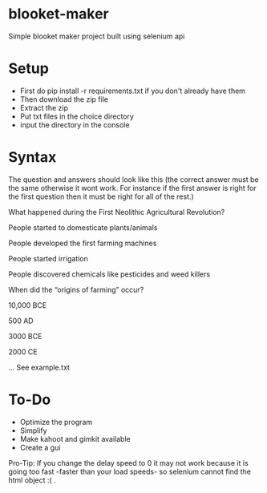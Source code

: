 # blooket-maker
Simple blooket maker project built using selenium api

# Setup

* First do pip install -r requirements.txt if you don't already have them
* Then download the zip file
* Extract the zip
* Put txt files in the choice directory
* input the directory in the console
# Syntax
The question and answers should look like this (the correct answer must be the same otherwise it wont work. For instance if the first answer is right for the first question then it must be right for all of the rest.)

 What happened during the First Neolithic Agricultural Revolution?
 
 People started to domesticate plants/animals
 
 People developed the first farming machines
 
 People started irrigation
 
 People discovered chemicals like pesticides and weed killers

 When did the “origins of farming” occur?
 
 10,000 BCE
 
 500 AD
 
 3000 BCE
 
 2000 CE

...
See example.txt
# To-Do

* Optimize the program
* Simplify
* Make kahoot and gimkit available
* Create a gui

Pro-Tip: If you change the delay speed to 0 it may not work because it is going too fast -faster than your load speeds- so selenium cannot find the html object :( .
